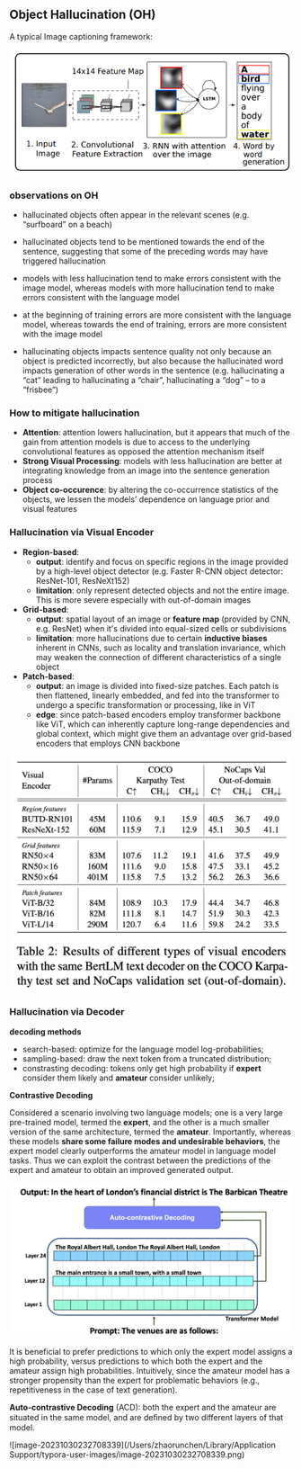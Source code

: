 ## Object Hallucination (OH)

A typical Image captioning framework:

![image-20231029134354521](https://raw.githubusercontent.com/BillChan226/Notebook/main/image/image-20231029134354521.png)

### observations on OH

+ hallucinated objects often appear in the relevant scenes (e.g. “surfboard” on a beach)

+ hallucinated objects tend to be mentioned towards the end of the sentence, suggesting that some of the preceding words may have triggered hallucination

+ models with less hallucination tend to make errors consistent with the image model, whereas models with more hallucination tend to make errors consistent with the language model

+ at the beginning of training errors are more consistent with the language model, whereas towards the end of training, errors are more consistent with the image model

+ hallucinating objects impacts sentence quality not only because an object is predicted incorrectly, but also because the hallucinated word impacts generation of other words in the sentence (e.g. hallucinating a “cat” leading to hallucinating a “chair”, hallucinating a “dog” – to a “frisbee”)

  

### How to mitigate hallucination

+ **Attention**: attention lowers hallucination, but it appears that much of the gain from attention models is due to access to the underlying convolutional features as opposed the attention mechanism itself
+ **Strong Visual Processing**: models with less hallucination are better at integrating knowledge from an image into the sentence generation process
+ **Object co-occurence**: by altering the co-occurrence statistics of the objects, we lessen the models’ dependence on language prior and visual features



### Hallucination via Visual Encoder

+ **Region-based**: 
  + **output**: identify and focus on specific regions in the image provided by a high-level object detector (e.g. Faster R-CNN object detector: ResNet-101, ResNeXt152)
  + **limitation**: only represent detected objects and not the entire image. This is more severe especially with out-of-domain images
+ **Grid-based**:
  + **output**: spatial layout of an image or **feature map**  (provided by CNN, e.g. ResNet) when it's divided into equal-sized cells or subdivisions
  + **limitation**: more hallucinations due to certain **inductive biases** inherent in CNNs, such as locality and translation invariance, which may weaken the connection of different characteristics of a single object
+ **Patch-based**:
  + **output**: an image is divided into fixed-size patches. Each patch is then flattened, linearly embedded, and fed into the transformer to undergo a specific transformation or processing, like in ViT
  + **edge**: since patch-based encoders employ transformer backbone like ViT, which can inherently capture long-range dependencies and global context, which might give them an advantage over grid-based encoders that employs CNN backbone

![image-20231029195227208](https://raw.githubusercontent.com/BillChan226/Notebook/main/image/image-20231029195227208.png)



### Hallucination via Decoder

**decoding methods**

+ search-based: optimize for the language model log-probabilities;
+ sampling-based: draw the next token from a truncated distribution;
+ constrasting decoding: tokens only get high probability if **expert** consider them likely and **amateur** consider unlikely;

**Contrastive Decoding**

Considered a scenario involving two language models; one is a very large pre-trained model, termed the **expert**, and the other is a much smaller version of the same architecture, termed the **amateur**. Importantly, whereas these models **share some failure modes and undesirable behaviors**, the expert model clearly outperforms the amateur model in language model tasks. Thus we can exploit the contrast between the predictions of the expert and amateur to obtain an improved generated output.

![image-20231030213730967](https://raw.githubusercontent.com/BillChan226/Notebook/main/image/image-20231030213730967.png)

It is beneficial to prefer predictions to which only the expert model assigns a high probability, versus predictions to which both the expert and the amateur assign high probabilities. Intuitively, since the amateur model has a stronger propensity than the expert for problematic behaviors (e.g., repetitiveness in the case of text generation).

**Auto-contrastive Decoding** (ACD): both the expert and the amateur are situated in the same model, and are deﬁned by two different layers of that model.

![image-20231030232708339](/Users/zhaorunchen/Library/Application Support/typora-user-images/image-20231030232708339.png)